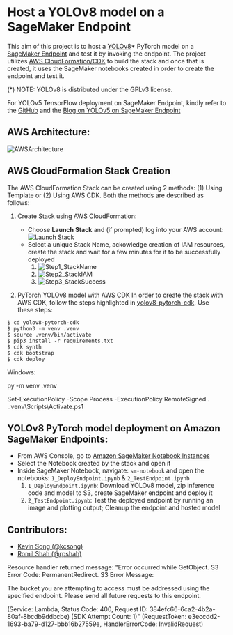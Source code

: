 # Host a YOLOv8 model on a SageMaker Endpoint

This aim of this project is to host a [YOLOv8](https://github.com/ultralytics/ultralytics)\* PyTorch model on a [SageMaker Endpoint](https://aws.amazon.com/sagemaker/) and test it by invoking the endpoint. The project utilizes [AWS CloudFormation/CDK](https://aws.amazon.com/cloudformation/) to build the stack and once that is created, it uses the SageMaker notebooks created in order to create the endpoint and test it.

(\*) NOTE: YOLOv8 is distributed under the GPLv3 license.

For YOLOv5 TensorFlow deployment on SageMaker Endpoint, kindly refer to the [GitHub](https://github.com/aws-samples/host-yolov5-on-sagemaker-endpoint) and the [Blog on YOLOv5 on SageMaker Endpoint](https://aws.amazon.com/blogs/machine-learning/scale-yolov5-inference-with-amazon-sagemaker-endpoints-and-aws-lambda/)

## AWS Architecture:

![AWSArchitecture](assets/AWSArchitecture.png)

## AWS CloudFormation Stack Creation

The AWS CloudFormation Stack can be created using 2 methods: (1) Using Template or (2) Using AWS CDK. Both the methods are described as follows:

1. Create Stack using AWS CloudFormation:

   - Choose **Launch Stack** and (if prompted) log into your AWS account:
     [![Launch Stack](assets/LaunchStack.png)](https://console.aws.amazon.com/cloudformation/home#/stacks/create/review?templateURL=https://aws-blogs-artifacts-public.s3.amazonaws.com/artifacts/ML-13353/yolov8-pytorch-cfn-template.yaml)
   - Select a unique Stack Name, ackowledge creation of IAM resources, create the stack and wait for a few minutes for it to be successfully deployed
     1. ![Step1_StackName](assets/Step1_StackName.png)
     2. ![Step2_StackIAM](assets/Step2_StackIAM.png)
     3. ![Step3_StackSuccess](assets/Step3_StackSuccess.png)

2. PyTorch YOLOv8 model with AWS CDK
   In order to create the stack with AWS CDK, follow the steps highlighted in [yolov8-pytorch-cdk](yolov8-pytorch-cdk/README.md). Use these steps:

```
$ cd yolov8-pytorch-cdk
$ python3 -m venv .venv
$ source .venv/bin/activate
$ pip3 install -r requirements.txt
$ cdk synth
$ cdk bootstrap
$ cdk deploy
```

Windows:

py -m venv .venv

Set-ExecutionPolicy -Scope Process -ExecutionPolicy RemoteSigned
. .\.venv\Scripts\Activate.ps1

## YOLOv8 PyTorch model deployment on Amazon SageMaker Endpoints:

- From AWS Console, go to [Amazon SageMaker Notebook Instances](https://us-east-1.console.aws.amazon.com/sagemaker/home?region=us-east-1#/notebook-instances)
- Select the Notebook created by the stack and open it
- Inside SageMaker Notebook, navigate: `sm-notebook` and open the notebooks: `1_DeployEndpoint.ipynb` & `2_TestEndpoint.ipynb`
  1. `1_DeployEndpoint.ipynb`: Download YOLOv8 model, zip inference code and model to S3, create SageMaker endpoint and deploy it
  2. `2_TestEndpoint.ipynb`: Test the deployed endpoint by running an image and plotting output; Cleanup the endpoint and hosted model

## Contributors:

- [Kevin Song (@kcsong)](kcsong@amazon.com)
- [Romil Shah (@rpshah)](rpshah@amazon.com)

Resource handler returned message: "Error occurred while GetObject. S3 Error Code: PermanentRedirect. S3 Error Message:

The bucket you are attempting to access must be addressed using the specified endpoint.
Please send all future requests to this endpoint.

(Service: Lambda, Status Code: 400, Request ID: 384efc66-6ca2-4b2a-80af-8bcdb9ddbcbe) (SDK Attempt Count: 1)" (RequestToken: e3eccdd2-1693-ba79-d127-bbb16b27559e, HandlerErrorCode: InvalidRequest)
